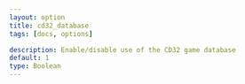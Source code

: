 ```yaml
---
layout: option
title: cd32_database
tags: [docs, options]

description: Enable/disable use of the CD32 game database
default: 1
type: Boolean
---
```

